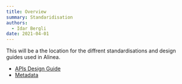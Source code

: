 ```yaml
---
title: Overview
summary: Standaridisation
authors:
  - Idar Bergli
date: 2021-04-01
---
```


This will be a the location for the  diffrent standardisations and design guides used in Alinea.

- [APIs Design Guide](apis/introduction.md)
- [Metadata](metadata.md)
